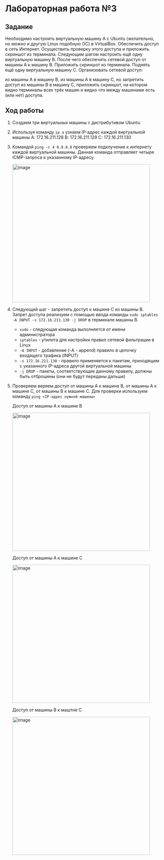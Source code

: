 # Лабораторная работа №3
## Задание
Необходимо настроить виртуальную машину А с Ubuntu (желательно, но можно и другую Linux подобную ОС) в VirtualBox. Обеспечить доступ в сеть Интернет. Осуществить проверку этого доступа и приложить скриншот из терминала. Следующим шагом настроить ещё одну виртуальную машину B. После чего обеспечить сетевой доступ от машины А к машину B. Приложить скриншот из терминала. Поднять ещё одну виртуальную машину С. Организовать сетевой доступ:

из машины А в машину B,
из машины А в машину С,
но запретить доступ из машины B в машину С,
приложить скриншот, на котором видно терминалы всех трёх машин и видно что между машинами есть (или нет) доступа.
## Ход работы
1. Создаем три виртуальных машины с дистрибутивом Ubuntu
2. Используя команду `ip a` узнаем IP-адрес каждой виртуальной машины
   A: 172.16.211.128
   B: 172.16.211.129
   C: 172.16.211.130
3. Командой `ping -c 4 8.8.8.8` проверяем подклучение к интернету каждой виртуальной машины. Данная команда отправляет четыре ICMP-запроса к указанному IP-адресу.
   
   <img width="449" alt="image" src="https://github.com/user-attachments/assets/3bfff0f1-2b70-4921-ba2a-7f88e309609d">
   
4. Следующий шаг - запретить доступ к машине С из машины B. Запрет доступа реализуем с помощью ввода команды `sudo iptables -A INPUT -s 172.16.211.130 -j DROP` в терминале машины B.
   - `sudo` - следующая команда выполняется от имени администратора
   - `iptables` - утилита для настройки правил сетевой фильтрации в Linux
   - `-A INPUT` - добавление (-A - append) правило в цепочку входящего трафика (INPUT)
   - `-s 172.16.211.130` - правило применяется к пакетам, приходящим с указанного IP-адреса другой виртуальной машины
   - `-j DROP` - пакеты, соответствующие данному правилу, должны быть отброшены (они не будут переданы дальше)
5. Проверяем веряем доступ от машины А к машине B, от машины А к машине C, от машины B к машине C. Для проверки используем команду `ping <IP-адрес нужной машины>`
   
    Доступ от машины А к машине B
   
    <img width="449" alt="image" src="https://github.com/user-attachments/assets/6e1504f1-c422-4e12-b6dd-41a2056d8c0b">

    Доступ от машины А к машине С

   <img width="449" alt="image" src="https://github.com/user-attachments/assets/74a208c9-378d-4200-a757-dbbb806c4112">

   Доступ от машины B к маштне C

   <img width="449" alt="image" src="https://github.com/user-attachments/assets/f7e92453-7815-469a-b458-89b04668f40f">


    

